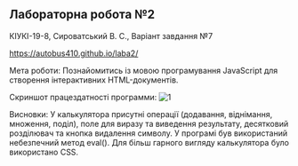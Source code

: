 ## Лабораторна робота №2

КІУКІ-19-8, Сироватський В. С., Варіант завдання №7

https://autobus410.github.io/laba2/

Мета роботи:
Познайомитись із мовою програмування JavaScript для створення інтерактивних HTML-документів.

Скриншот працездатності программи:
![1](https://user-images.githubusercontent.com/131663941/234414910-eaa069f3-e84b-41c0-8d81-880e7e20de06.png)

Висновки: У калькулятора присутні операції (додавання, віднімання, множення, поділ), поле для виразу та виведення результату, десятковий розділювач та кнопка видалення символу. У програмі був використаний небезпечний метод eval(). Для більш гарного вигляду калькулятора було використано CSS.
